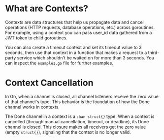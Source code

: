 # What are Contexts?

Contexts are data structures that help us propagate data and cancel operations (HTTP requests, database operations, etc.) across goroutines.
For example, using a context you can pass user_id data gathered from a JWT token to child goroutines. 

You can also create a timeout context and set its timeout value to 3 seconds, then use that context in a function that makes a request to a third-party service which shouldn't be waited on for more than 3 seconds. You can inspect the `example1.go` file for further examples.

# Context Cancellation

In Go, when a channel is closed, all channel listeners receive the zero value of that channel's type. This behavior is the foundation of how the Done channel works in contexts. 

The Done channel in a context is a `chan struct{}` type. When a context is cancelled (through manual cancellation, timeout, or deadline), its Done channel is closed. This closure makes all receivers get the zero value (empty `struct{}`), signaling that the context is no longer valid.

